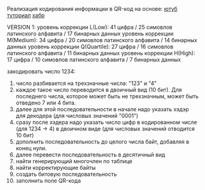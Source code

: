 Реализация кодирования информации в QR-код на основе:
[ютуб](https://www.youtube.com/watch?v=FmghzEXMOrQ&t)
[туториал](https://www.thonky.com/qr-code-tutorial/)
[хабр](https://habr.com/ru/articles/172525/)


VERSION 1:
уровень коррекции L(Low): 41 цифра / 25 симовлов латинского алфавита / 17 бинарных данных
уровень коррекции M(Medium): 34 цифра / 20 симовлов латинского алфавита / 14 бинарных данных
уровень коррекции Q(Quartile): 27 цифра / 16 симовлов латинского алфавита / 11 бинарных данных
уровень коррекции H(High): 17 цифра / 10 симовлов латинского алфавита / 7 бинарных данных

закодировать число 1234:
1. число разбивается на трехзначные числа: "123" и "4"
2. каждое такое число переводится в двоичный вид (10 бит). 
Для последнего числа, которое может быть не трехзначным, 
может быть отведено 7 или 4 бита.
3. далее для этой последовательности в начале надо указать хэдэр для декодера 
(для числовых значений "0001")
4. сразу после хэдера надо указать число цифр в кодированном числе (для 1234 -> 4) в двоичном виде 
(для числовых значений отводится 10 бит)
5. дополнить последовательность до целого числа байт, добавляя в конец нули.
6. далее перевести последовательность в десятичный вид
7. найти генерирующий многочлен по таблице
8. найти корректирующие байты
9. создать битовую последовательность
10. заполнить поле QR-кода